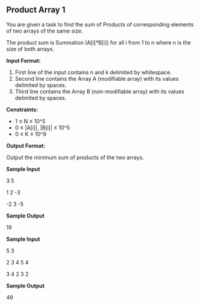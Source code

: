 ## Product Array 1
You are given a task to find the sum of Products of corresponding elements of two arrays of the same size.

The product sum is Summation (A[i]*B[i]) for all i from 1 to n where n is the size of both arrays.

__Input Format:__

1. First line of the input contains n and k delimited by whitespace.
2. Second line contains the Array A (modifiable array) with its values delimited by spaces.
3. Third line contains the Array B (non-modifiable array) with its values delimited by spaces.

__Constraints:__ 

- 1 ≤ N ≤ 10^5
- 0 ≤ |A[i]|, |B[i]| ≤ 10^5
- 0 ≤ K ≤ 10^9

__Output Format:__ 

Output the minimum sum of products of the two arrays.

__Sample Input__

3 5

1 2 -3

-2 3 -5

__Sample Output__

19

__Sample Input__

5 3

2 3 4 5 4

3 4 2 3 2

__Sample Output__

49
